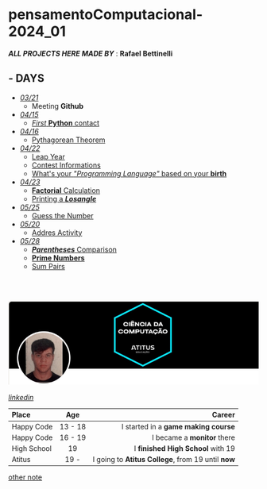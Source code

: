 # pensamentoComputacional-2024_01

***ALL PROJECTS HERE MADE BY*** : **Rafael Bettinelli**

## - DAYS
  - [*03/21*](2024_03_21)
    - Meeting ****Github****
  - [*04/15*](2024_04_15)
    - [*First* **Python** contact](2024_04_15/test.py)
  - [*04/16*](2024_04_16)
    - [Pythagorean Theorem](2024_04_16/pitagoras.py)
  - [*04/22*](2024_04_22)
    - [Leap Year](2024_04_22/anoBissexto.py)
    - [Contest Informations](2024_04_22/censo.py)
    - [What's your *"Programming Language"* based on your **birth**](2024_04_22/mesProgramador.py)
  - [*04/23*](2024_04_23)
    - [**Factorial** Calculation](2024_04_23/fatorial.py)
    - [Printing a ***Losangle***](2024_04_23/losango.py)
  - [*05/25*](2024_04_25)
    - [Guess the Number](2024_04_25/guessTheNumber.py)
  - [*05/20*](2024_05_20)
    - [Addres Activity](2024_05_20/atividadeCEP.py)
  - [*05/28*](2024_05_28)
    - [***Parentheses*** Comparison](2024_05_28/parentheses_RafaelSB.py)
    - [**Prime Numbers**](2024_05_28/primeNumbers_RafaelSB.py)
    - [Sum Pairs](2024_05_28/sumPairs_RafaelSB.py)

<br>
<br>

![alt text](image-2.png)

[*linkedin*](https://www.linkedin.com/in/rafael-bettinelli/)


| Place | Age | Career | 
|:----------|:-------------:|------:| 
| Happy Code | 13 - 18 | I started in a **game making course** |
| Happy Code | 16 - 19 | I became a **monitor** there |
| High School | 19 | I **finished High School** with 19 |
| Atitus | 19 -  | I going to **Atitus College**, from 19 until **now** |

[other note](2024_03_21/notes1.md)